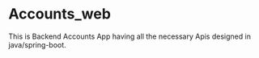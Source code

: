 # Accounts_web
This is Backend Accounts App having all the necessary Apis designed in java/spring-boot.
